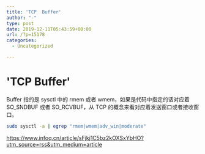 ```yaml
---
title: 'TCP  Buffer'
author: "-"
type: post
date: 2019-12-11T05:43:59+00:00
url: /?p=15178
categories:
  - Uncategorized

---
```

# 'TCP  Buffer'
Buffer 指的是 sysctl 中的 rmem 或者 wmem，如果是代码中指定的话对应着 SO_SNDBUF 或者 SO_RCVBUF，从 TCP 的概念来看对应着发送窗口或者接收窗口。

```bash
sudo sysctl -a | egrep "rmem|wmem|adv_win|moderate"
```

https://www.infoq.cn/article/sFjkj1C5bz2kOXSxYbHO?utm_source=rss&utm_medium=article